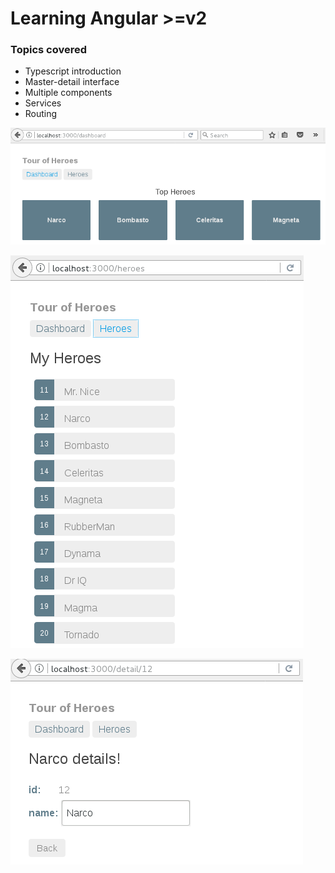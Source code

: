 Learning Angular >=v2
=========================================

### Topics covered

* Typescript introduction
* Master-detail interface
* Multiple components
* Services
* Routing

![Alt text](/screenshots/1.png?raw=true "Dashboard")

![Alt text](/screenshots/2.png?raw=true "Hero listing")

![Alt text](/screenshots/3.png?raw=true "Hero details")
